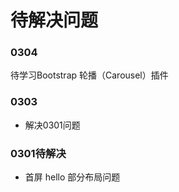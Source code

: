 # 待解决问题

### 0304
待学习Bootstrap 轮播（Carousel）插件


### 0303 
- 解决0301问题




### 0301待解决
- 首屏 hello 部分布局问题
